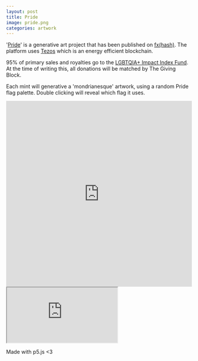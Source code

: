 ```yaml
---
layout: post
title: Pride
image: pride.png
categories: artwork
---
```


'[Pride](https://www.fxhash.xyz/generative/14741)' is a generative art project that has been published on [fx(hash)](https://www.fxhash.xyz/doc/fxhash/overview). The platform uses [Tezos](https://tezos.com/carbon/) which is an energy efficient blockchain.

95% of primary sales and royalties go to the [LGBTQIA+ Impact Index Fund](https://thegivingblock.com/impact-index-funds/lgbtqia/).
At the time of writing this, all donations will be matched by The Giving Block.

Each mint will generative a 'mondrianesque' artwork, using a random Pride flag palette. Double clicking will reveal which flag it uses.

<div style="padding:100% 0 0 0;position:relative;"><iframe src="https://player.vimeo.com/video/720814510?h=779723abe9&loop=1&color=ff9933&title=0&byline=0&portrait=0" style="position:absolute;top:0;left:0;width:100%;height:100%;" frameborder="0" allow="autoplay; fullscreen; picture-in-picture" allowfullscreen></iframe></div><script src="https://player.vimeo.com/api/player.js"></script>

<iframe src="https://www.w3schools.com" title="W3Schools Free Online Web Tutorials"></iframe>

Made with p5.js <3